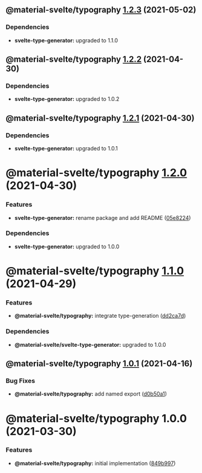 ## @material-svelte/typography [1.2.3](https://github.com/material-svelte/material-svelte/compare/@material-svelte/typography@1.2.2...@material-svelte/typography@1.2.3) (2021-05-02)





### Dependencies

* **svelte-type-generator:** upgraded to 1.1.0

## @material-svelte/typography [1.2.2](https://github.com/material-svelte/material-svelte/compare/@material-svelte/typography@1.2.1...@material-svelte/typography@1.2.2) (2021-04-30)





### Dependencies

* **svelte-type-generator:** upgraded to 1.0.2

## @material-svelte/typography [1.2.1](https://github.com/material-svelte/material-svelte/compare/@material-svelte/typography@1.2.0...@material-svelte/typography@1.2.1) (2021-04-30)





### Dependencies

* **svelte-type-generator:** upgraded to 1.0.1

# @material-svelte/typography [1.2.0](https://github.com/material-svelte/material-svelte/compare/@material-svelte/typography@1.1.0...@material-svelte/typography@1.2.0) (2021-04-30)


### Features

* **svelte-type-generator:** rename package and add README ([05e8224](https://github.com/material-svelte/material-svelte/commit/05e8224fa6b1d6ec93c6b82ccf1bf0af3f2dc042))





### Dependencies

* **svelte-type-generator:** upgraded to 1.0.0

# @material-svelte/typography [1.1.0](https://github.com/material-svelte/material-svelte/compare/@material-svelte/typography@1.0.1...@material-svelte/typography@1.1.0) (2021-04-29)


### Features

* **@material-svelte/typography:** integrate type-generation ([dd2ca7d](https://github.com/material-svelte/material-svelte/commit/dd2ca7db6a88bd83a4d83ba19e7d839258fdd647))





### Dependencies

* **@material-svelte/svelte-type-generator:** upgraded to 1.0.0

## @material-svelte/typography [1.0.1](https://github.com/material-svelte/material-svelte/compare/@material-svelte/typography@1.0.0...@material-svelte/typography@1.0.1) (2021-04-16)


### Bug Fixes

* **@material-svelte/typography:** add named export ([d0b50a1](https://github.com/material-svelte/material-svelte/commit/d0b50a10b2e7ee895456c701d86ab0fed7ce23da))

# @material-svelte/typography 1.0.0 (2021-03-30)


### Features

* **@material-svelte/typography:** initial implementation ([849b997](https://github.com/material-svelte/material-svelte/commit/849b997babab2c9548ca4de1715cf79844669818))
